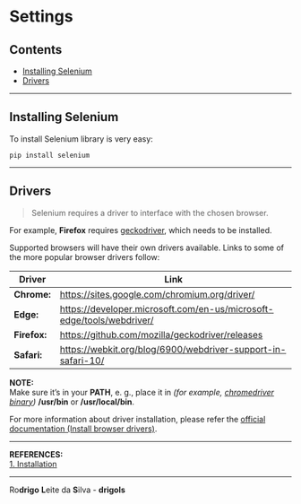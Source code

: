 # Settings

## Contents

 - [Installing Selenium](#install)
 - [Drivers](#drivers)

---

<div id="install"></div>

## Installing Selenium

To install Selenium library is very easy:

```
pip install selenium
```

---

<div id="drivers"></div>

## Drivers

> Selenium requires a driver to interface with the chosen browser.

For example, **Firefox** requires [geckodriver](https://github.com/mozilla/geckodriver/releases), which needs to be installed.

Supported browsers will have their own drivers available. Links to some of the more popular browser drivers follow:

| Driver       | Link                                                                  |
|--------------|-----------------------------------------------------------------------|
| **Chrome:**  | https://sites.google.com/chromium.org/driver/                         |
| **Edge:**    | https://developer.microsoft.com/en-us/microsoft-edge/tools/webdriver/ |
| **Firefox:** | https://github.com/mozilla/geckodriver/releases                       |
| **Safari:**  | https://webkit.org/blog/6900/webdriver-support-in-safari-10/          |

**NOTE:**  
Make sure it’s in your **PATH**, e. g., place it in *(for example, <u>chromedriver binary</u>)* **/usr/bin** or **/usr/local/bin**.

For more information about driver installation, please refer the [official documentation (Install browser drivers)](https://www.selenium.dev/documentation/webdriver/getting_started/install_drivers/).

---

**REFERENCES:**  
[1. Installation](https://selenium-python.readthedocs.io/installation.html)  

---

Ro**drigo** **L**eite da **S**ilva - **drigols**
